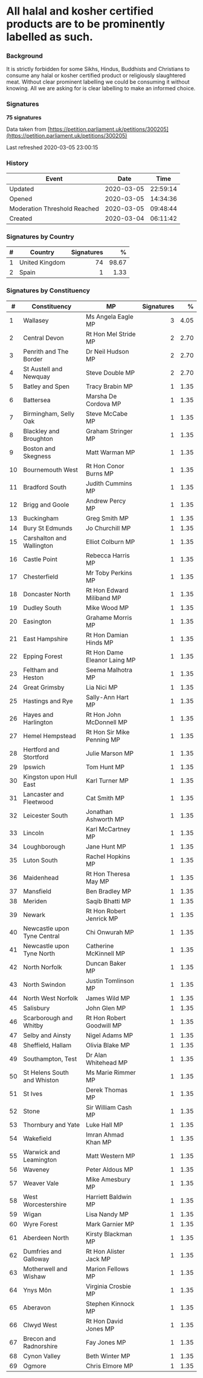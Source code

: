 # All halal and kosher certified products are to be prominently labelled as such.

### Background

It is strictly forbidden for some Sikhs, Hindus, Buddhists and Christians to consume any halal or kosher certified product or religiously slaughtered meat. Without clear prominent labelling we could be consuming it without knowing. All we are asking for is clear labelling to make an informed choice.

### Signatures

**75 signatures**

Data taken from [https://petition.parliament.uk/petitions/300205](https://petition.parliament.uk/petitions/300205)

Last refreshed 2020-03-05 23:00:15

### History

| Event | Date | Time |
| - | - | - |
| Updated | 2020-03-05 | 22:59:14 |
| Opened | 2020-03-05 | 14:34:36 |
| Moderation Threshold Reached | 2020-03-05 | 09:48:44 |
| Created | 2020-03-04 | 06:11:42 |

### Signatures by Country

| # | Country | Signatures | % |
| - | - | -: | -: |
| 1 | United Kingdom | 74 | 98.67 |
| 2 | Spain | 1 | 1.33 |

### Signatures by Constituency

| # | Constituency | MP | Signatures | % |
| - | - | - | -: | -: |
| 1 | Wallasey | Ms Angela Eagle MP | 3 | 4.05 |
| 2 | Central Devon | Rt Hon Mel Stride MP | 2 | 2.70 |
| 3 | Penrith and The Border | Dr Neil Hudson MP | 2 | 2.70 |
| 4 | St Austell and Newquay | Steve Double MP | 2 | 2.70 |
| 5 | Batley and Spen | Tracy Brabin MP | 1 | 1.35 |
| 6 | Battersea | Marsha De Cordova MP | 1 | 1.35 |
| 7 | Birmingham, Selly Oak | Steve McCabe MP | 1 | 1.35 |
| 8 | Blackley and Broughton | Graham Stringer MP | 1 | 1.35 |
| 9 | Boston and Skegness | Matt Warman MP | 1 | 1.35 |
| 10 | Bournemouth West | Rt Hon Conor Burns MP | 1 | 1.35 |
| 11 | Bradford South | Judith Cummins MP | 1 | 1.35 |
| 12 | Brigg and Goole | Andrew Percy MP | 1 | 1.35 |
| 13 | Buckingham | Greg Smith MP | 1 | 1.35 |
| 14 | Bury St Edmunds | Jo Churchill MP | 1 | 1.35 |
| 15 | Carshalton and Wallington | Elliot Colburn MP | 1 | 1.35 |
| 16 | Castle Point | Rebecca Harris MP | 1 | 1.35 |
| 17 | Chesterfield | Mr Toby Perkins MP | 1 | 1.35 |
| 18 | Doncaster North | Rt Hon Edward Miliband MP | 1 | 1.35 |
| 19 | Dudley South | Mike Wood MP | 1 | 1.35 |
| 20 | Easington | Grahame Morris MP | 1 | 1.35 |
| 21 | East Hampshire | Rt Hon Damian Hinds MP | 1 | 1.35 |
| 22 | Epping Forest | Rt Hon Dame Eleanor Laing MP | 1 | 1.35 |
| 23 | Feltham and Heston | Seema Malhotra MP | 1 | 1.35 |
| 24 | Great Grimsby | Lia Nici MP | 1 | 1.35 |
| 25 | Hastings and Rye | Sally-Ann Hart MP | 1 | 1.35 |
| 26 | Hayes and Harlington | Rt Hon John McDonnell MP | 1 | 1.35 |
| 27 | Hemel Hempstead | Rt Hon Sir Mike Penning MP | 1 | 1.35 |
| 28 | Hertford and Stortford | Julie Marson MP | 1 | 1.35 |
| 29 | Ipswich | Tom Hunt MP | 1 | 1.35 |
| 30 | Kingston upon Hull East | Karl Turner MP | 1 | 1.35 |
| 31 | Lancaster and Fleetwood | Cat Smith MP | 1 | 1.35 |
| 32 | Leicester South | Jonathan Ashworth MP | 1 | 1.35 |
| 33 | Lincoln | Karl McCartney MP | 1 | 1.35 |
| 34 | Loughborough | Jane Hunt MP | 1 | 1.35 |
| 35 | Luton South | Rachel Hopkins MP | 1 | 1.35 |
| 36 | Maidenhead | Rt Hon Theresa May MP | 1 | 1.35 |
| 37 | Mansfield | Ben Bradley MP | 1 | 1.35 |
| 38 | Meriden | Saqib Bhatti MP | 1 | 1.35 |
| 39 | Newark | Rt Hon Robert Jenrick MP | 1 | 1.35 |
| 40 | Newcastle upon Tyne Central | Chi Onwurah MP | 1 | 1.35 |
| 41 | Newcastle upon Tyne North | Catherine McKinnell MP | 1 | 1.35 |
| 42 | North Norfolk | Duncan Baker MP | 1 | 1.35 |
| 43 | North Swindon | Justin Tomlinson MP | 1 | 1.35 |
| 44 | North West Norfolk | James Wild MP | 1 | 1.35 |
| 45 | Salisbury | John Glen MP | 1 | 1.35 |
| 46 | Scarborough and Whitby | Rt Hon Robert Goodwill MP | 1 | 1.35 |
| 47 | Selby and Ainsty | Nigel Adams MP | 1 | 1.35 |
| 48 | Sheffield, Hallam | Olivia Blake MP | 1 | 1.35 |
| 49 | Southampton, Test | Dr Alan Whitehead MP | 1 | 1.35 |
| 50 | St Helens South and Whiston | Ms Marie Rimmer MP | 1 | 1.35 |
| 51 | St Ives | Derek Thomas MP | 1 | 1.35 |
| 52 | Stone | Sir William Cash MP | 1 | 1.35 |
| 53 | Thornbury and Yate | Luke Hall MP | 1 | 1.35 |
| 54 | Wakefield | Imran Ahmad Khan MP | 1 | 1.35 |
| 55 | Warwick and Leamington | Matt Western MP | 1 | 1.35 |
| 56 | Waveney | Peter Aldous MP | 1 | 1.35 |
| 57 | Weaver Vale | Mike Amesbury MP | 1 | 1.35 |
| 58 | West Worcestershire | Harriett Baldwin MP | 1 | 1.35 |
| 59 | Wigan | Lisa Nandy MP | 1 | 1.35 |
| 60 | Wyre Forest | Mark Garnier MP | 1 | 1.35 |
| 61 | Aberdeen North | Kirsty Blackman MP | 1 | 1.35 |
| 62 | Dumfries and Galloway | Rt Hon Alister Jack MP | 1 | 1.35 |
| 63 | Motherwell and Wishaw | Marion Fellows MP | 1 | 1.35 |
| 64 | Ynys Môn | Virginia Crosbie MP | 1 | 1.35 |
| 65 | Aberavon | Stephen Kinnock MP | 1 | 1.35 |
| 66 | Clwyd West | Rt Hon David Jones MP | 1 | 1.35 |
| 67 | Brecon and Radnorshire | Fay Jones MP | 1 | 1.35 |
| 68 | Cynon Valley | Beth Winter MP | 1 | 1.35 |
| 69 | Ogmore | Chris Elmore MP | 1 | 1.35 |
